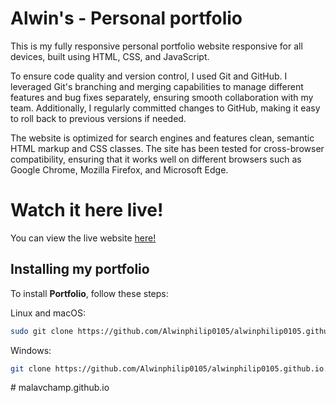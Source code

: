 # Alwin's - Personal portfolio

This is my fully responsive personal portfolio website responsive for all devices, built using HTML, CSS, and JavaScript.

To ensure code quality and version control, I used Git and GitHub. I leveraged Git's branching and merging capabilities to manage different features and bug fixes separately, ensuring smooth collaboration with my team. Additionally, I regularly committed changes to GitHub, making it easy to roll back to previous versions if needed.

The website is optimized for search engines and features clean, semantic HTML markup and CSS classes. The site has been tested for cross-browser compatibility, ensuring that it works well on different browsers such as Google Chrome, Mozilla Firefox, and Microsoft Edge.

# Watch it here live!
You can view the live website [here!](https://alwinphilip0105.github.io/)


## Installing my portfolio

To install **Portfolio**, follow these steps:

Linux and macOS:

```bash
sudo git clone https://github.com/Alwinphilip0105/alwinphilip0105.github.io.git
```

Windows:

```bash
git clone https://github.com/Alwinphilip0105/alwinphilip0105.github.io.git
```
#   m a l a v c h a m p . g i t h u b . i o  
 
